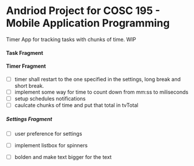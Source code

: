 # Andriod Project for COSC 195 - Mobile Application Programming

Timer App for tracking tasks with chunks of time. WIP

#### Task Fragment


#### Timer Fragment

- [ ] timer shall restart to the one specified in the settings, long break and short break.
- [ ] implement some way for time to count down from mm:ss to miliseconds
- [ ] setup schedules notifications
- [ ] caulcate chunks of time and put that total in tvTotal

##### Settings Fragment

- [ ] user preference for settings
- [ ] implement listbox for spinners
- [ ] bolden and make text bigger for the text

